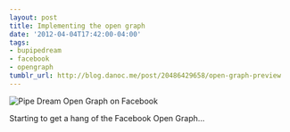 ```yaml
---
layout: post
title: Implementing the open graph
date: '2012-04-04T17:42:00-04:00'
tags:
- bupipedream
- facebook
- opengraph
tumblr_url: http://blog.danoc.me/post/20486429658/open-graph-preview
---
```


![Pipe Dream Open Graph on Facebook](/img/posts/pipe-dream-open-graph.png)

Starting to get a hang of the Facebook Open Graph...
